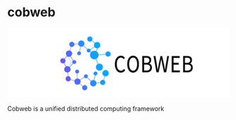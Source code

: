 # cobweb
<p align="center">
<img
  src="https://github.com/kanyg/cobweb/blob/main/doc/images/cobweb_logo.png"
  alt="Alt text"
  title="cobweb logo"
  style="display: inline-block; margin: 0 auto; width: 600px;">
</p>

Cobweb is a unified distributed computing framework
